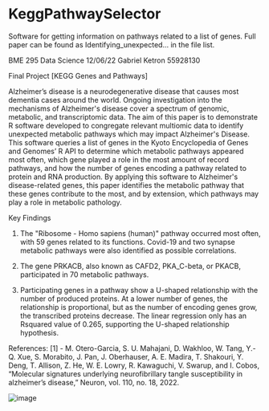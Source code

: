 # KeggPathwaySelector
Software for getting information on pathways related to a list of genes. Full paper can be found as Identifying_unexpected... in the file list.

BME 295 Data Science  12/06/22
Gabriel Ketron  55928130

Final Project
[KEGG Genes and Pathways]

Alzheimer’s disease is a neurodegenerative disease that causes most dementia cases around the world. Ongoing investigation into the mechanisms 
of Alzheimer's disease cover a spectrum of genomic, metabolic, and transcriptomic data. The aim of this paper is to demonstrate R software 
developed to congregate relevant multiomic data to identify unexpected metabolic pathways which may impact Alzheimer's Disease.
This software queries a list of genes in the Kyoto Encyclopedia of Genes and Genomes’ R API to determine which metabolic pathways appeared most often, which gene played a role in the most amount of record pathways, and how the number of genes encoding a pathway related to protein and RNA production. By applying this software to Alzheimer's disease-related genes, this paper identifies the metabolic pathway that these genes contribute to the most, and by extension, which pathways may play a role in metabolic pathology.

Key Findings

1.	The "Ribosome - Homo sapiens (human)" pathway occurred most often, with 59 genes related to its functions. Covid-19 and two synapse metabolic pathways were also identified as possible correlations.

2.	The gene PRKACB, also known as CAFD2, PKA_C-beta, or PKACB, participated in 70 metabolic pathways.

3.	Participating genes in a pathway show a U-shaped relationship with the number of produced proteins. At a lower number of genes, the relationship is proportional, but as the number of encoding genes grow, the transcribed proteins decrease. The linear regression only has an Rsquared value of 0.265, supporting the U-shaped relationship hypothesis. 

References: 
[1] - M. Otero-Garcia, S. U. Mahajani, D. Wakhloo, W. Tang, Y.-Q. Xue, S. Morabito, J. Pan, J. Oberhauser, A. E. Madira, T. Shakouri, Y. Deng, T. Allison, Z. He, W. E. Lowry, R. Kawaguchi, V. Swarup, and I. Cobos, “Molecular signatures underlying neurofibrillary tangle susceptibility in alzheimer’s disease,” Neuron, vol. 110, no. 18, 2022. 

![image](https://user-images.githubusercontent.com/118032019/207422916-a432d1a9-a32c-45a9-b481-4c0d8e7a81a1.png)
